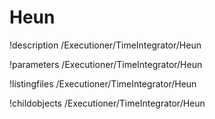 <!-- MOOSE Documentation Stub: Remove this when content is added. -->

# Heun
!description /Executioner/TimeIntegrator/Heun

!parameters /Executioner/TimeIntegrator/Heun

!listingfiles /Executioner/TimeIntegrator/Heun

!childobjects /Executioner/TimeIntegrator/Heun
